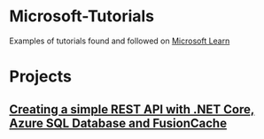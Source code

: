 # Microsoft-Tutorials
Examples of tutorials found and followed on [Microsoft Learn](https://learn.microsoft.com/)

# Projects
## [Creating a simple REST API with .NET Core, Azure SQL Database and FusionCache](https://learn.microsoft.com/en-us/samples/azure-samples/azure-sql-db-fusioncache/creating-a-simple-rest-api-with-net-core-azure-sql-database-and-fusioncache/?tab=tab-created&ns-enrollment-type=Collection&ns-enrollment-id=kkejt58wpq5628)